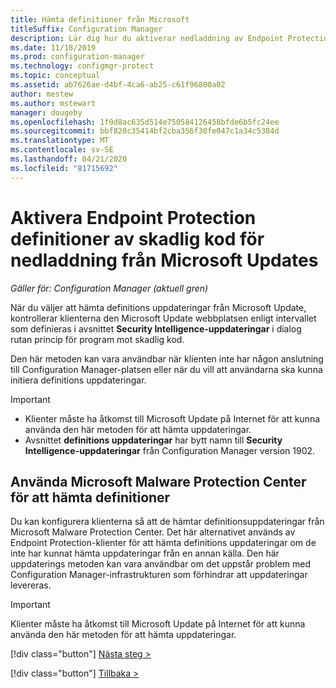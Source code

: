 ```yaml
---
title: Hämta definitioner från Microsoft
titleSuffix: Configuration Manager
description: Lär dig hur du aktiverar nedladdning av Endpoint Protection definitioner av skadlig kod från Microsoft Updates för Configuration Manager.
ms.date: 11/18/2019
ms.prod: configuration-manager
ms.technology: configmgr-protect
ms.topic: conceptual
ms.assetid: ab7626ae-d4bf-4ca6-ab25-c61f96800a02
author: mestew
ms.author: mstewart
manager: dougeby
ms.openlocfilehash: 1f0d8ac635d514e750584126458bfde6b5fc24ee
ms.sourcegitcommit: bbf820c35414bf2cba356f30fe047c1a34c5384d
ms.translationtype: MT
ms.contentlocale: sv-SE
ms.lasthandoff: 04/21/2020
ms.locfileid: "81715692"
---
```

# <a name="enable-endpoint-protection-malware-definitions-to-download-from-microsoft-updates"></a>Aktivera Endpoint Protection definitioner av skadlig kod för nedladdning från Microsoft Updates

*Gäller för: Configuration Manager (aktuell gren)*

När du väljer att hämta definitions uppdateringar från Microsoft Update, kontrollerar klienterna den Microsoft Update webbplatsen enligt intervallet som definieras i avsnittet **Security Intelligence-uppdateringar** i dialog rutan princip för program mot skadlig kod.

 Den här metoden kan vara användbar när klienten inte har någon anslutning till Configuration Manager-platsen eller när du vill att användarna ska kunna initiera definitions uppdateringar.

> [!IMPORTANT]
> - Klienter måste ha åtkomst till Microsoft Update på Internet för att kunna använda den här metoden för att hämta uppdateringar.
> - Avsnittet **definitions uppdateringar** har bytt namn till **Security Intelligence-uppdateringar** från Configuration Manager version 1902.

## <a name="using-the-microsoft-malware-protection-center-to-download-definitions"></a>Använda Microsoft Malware Protection Center för att hämta definitioner
 Du kan konfigurera klienterna så att de hämtar definitionsuppdateringar från Microsoft Malware Protection Center. Det här alternativet används av Endpoint Protection-klienter för att hämta definitions uppdateringar om de inte har kunnat hämta uppdateringar från en annan källa. Den här uppdaterings metoden kan vara användbar om det uppstår problem med Configuration Manager-infrastrukturen som förhindrar att uppdateringar levereras.

> [!IMPORTANT]
>  Klienter måste ha åtkomst till Microsoft Update på Internet för att kunna använda den här metoden för att hämta uppdateringar.
> 
> 
> [!div class="button"]
> [Nästa steg >](endpoint-antimalware-policies.md)
> 
> [!div class="button"]
> [Tillbaka >](endpoint-configure-alerts.md)
